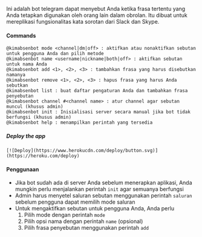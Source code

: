 Ini adalah bot telegram dapat menyebut Anda ketika frasa tertentu yang Anda tetapkan digunakan oleh orang lain dalam obrolan. Itu dibuat untuk mereplikasi fungsionalitas kata sorotan dari Slack dan Skype.
#### Commands
```
@kimabsenbot mode <channel|dm|off> : aktifkan atau nonaktifkan sebutan untuk pengguna Anda dan pilih metode
@kimabsenbot name <username|nickname|both|off> : aktifkan sebutan untuk nama Anda
@kimabsenbot add <1>, <2>, <3> : tambahkan frasa yang harus disebutkan namanya
@kimabsenbot remove <1>, <2>, <3> : hapus frasa yang harus Anda sebutkan
@kimabsenbot list : buat daftar pengaturan Anda dan tambahkan frasa penyebutan
@kimabsenbot channel #<channel name> : atur channel agar sebutan muncul (khusus admin)
@kimabsenbot init : Inisialisasi server secara manual jika bot tidak berfungsi (khusus admin)
@kimabsenbot help : menampilkan perintah yang tersedia
```

##### Deploy the app

    [![Deploy](https://www.herokucdn.com/deploy/button.svg)](https://heroku.com/deploy)

#### Penggunaan

- Jika bot sudah ada di server Anda sebelum menerapkan aplikasi, Anda mungkin perlu menjalankan perintah `init` agar semuanya berfungsi
- Admin harus menyetel saluran sebutan menggunakan perintah `saluran` sebelum pengguna dapat memilih mode saluran
- Untuk mengaktifkan sebutan untuk pengguna Anda, Anda perlu
  1. Pilih mode dengan perintah `mode`
  2. Pilih opsi nama dengan perintah `name` (opsional)
  3. Pilih frasa penyebutan menggunakan perintah `add`
